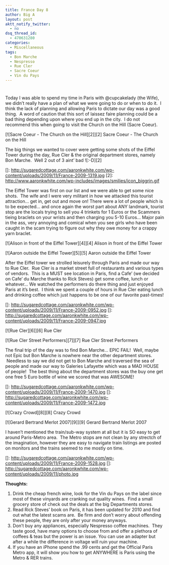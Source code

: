 ```yaml
---
title: France Day 8
author: Big A
layout: post
aktt_notify_twitter:
  - no
dsq_thread_id:
  - 470631280
categories:
  - Miscellaneous
tags:
  - Bon Marche
  - Nespresso
  - Rue Cler
  - Sacre Coeur
  - Vin du Pays
---
```

# 

Today I was able to spend my time in Paris with @cupcakelady (the Wife), we didn’t really have a plan of what we were going to do or when to do it.  I think the lack of planning and allowing Paris to dictate our day was a good thing.  A word of caution that this sort of laissez faire planning could be a bad thing depending upon where you end up in the city.  I do not recommend this when going to visit the Church on the Hill (Sacre Coeur).

[![Sacre Coeur - The Church on the Hill][2]][2]
Sacre Coeur - The Church on the Hill

The big things we wanted to cover were getting some shots of the Eiffel Tower during the day, Rue Cler & the original department stores, namely Bon Marche.  Well 2 out of 3 aint’ bad ![:-D][2] 

 []: http://sugaredcottage.com/aaronkwhite.com/wp-content/uploads/2009/11/France-2009-1319.jpg
 [2]: http://www.aaronkwhite.com/wp-includes/images/smilies/icon_biggrin.gif

The Eiffel Tower was first on our list and we were able to get some nice shots.  The wife and I were very militant in how we attacked this tourist attraction… get in, get out and move on! There were a lot of people which is to be expected… and once again the worst part about ANY landmark, tourist stop are the locals trying to sell you 4 trinkets for 1 Euros or the Scammers tieing braclets on your wrists and then charging you 5-10 Euros… Major pain in the ass, very annoying and comical when you see girls who have been caught in the scam trying to figure out why they owe money for a crappy yarn braclet.

[![Alison in front of the Eiffel Tower][4]][4]
Alison in front of the Eiffel Tower

[![Aaron outside the Eiffel Tower][5]][5]
Aaron outside the Eiffel Tower

After the Eiffel tower we strolled leisurely through Paris and made our way to Rue Cler.  Rue Cler is a market street full of restaurants and various types of vendors.  This is a MUST see location in Paris, find a Cafe’ (we decided on Cafe’ du Marche thanks to Rick Steves) get some coffee, lunch or whatever… We watched the performers do there thing and just enjoyed Paris at it’s best.  I think we spent a couple of hours in Rue Cler eating lunch and drinking coffee which just happens to be one of our favorite past-times!

 []: http://sugaredcottage.com/aaronkwhite.com/wp-content/uploads/2009/11/France-2009-0952.jpg
 []: http://sugaredcottage.com/aaronkwhite.com/wp-content/uploads/2009/11/France-2009-0947.jpg

[![Rue Cler][6]][6]
Rue Cler

[![Rue Cler Street Performers][7]][7]
Rue Cler Street Performers

The final trip of the day was to find Bon Marche… EPIC FAIL!  Well, maybe not Epic but Bon Marche is nowhere near the other department stores.  Needless to say we did not get to Bon Marche and traversed the sea of people and made our way to Galeries Lafayette which was a MAD HOUSE of people!  The best thing about the department stores was the buy one get one free 5 Euro bottle of wine we scored that was AWESOME!

 []: http://sugaredcottage.com/aaronkwhite.com/wp-content/uploads/2009/11/France-2009-1470.jpg
 []: http://sugaredcottage.com/aaronkwhite.com/wp-content/uploads/2009/11/France-2009-1472.jpg

[![Crazy Crowd][8]][8]
Crazy Crowd

[![Gerard Bertrand Merlot 2007][9]][9]
Gerard Bertrand Merlot 2007

I haven’t mentioned the train/sub-way system at all but it is SO easy to get around Paris-Metro area.  The Metro stops are not clean by any strectch of the imagination, however they are easy to navigate train listings are posted on monitors and the trains seemed to me mostly on time.

 []: http://sugaredcottage.com/aaronkwhite.com/wp-content/uploads/2009/11/France-2009-1528.jpg
 []: http://sugaredcottage.com/aaronkwhite.com/wp-content/uploads/2009/11/photo.jpg

**Thoughts:**

1.  Drink the cheap french wine, look for the Vin du Pays on the label since most of these vinyards are cranking out quality wines.  Find a small grocery store of check out the deals at the big Departments stores.
2.  Read Rick Steves’ book on Paris, it has been updated for 2010 and find out what the latest scams are.  Be firm and don’t worry about offending these people, they are only after your money anyways.
3.  Don’t buy any appliances, especially Nespresso coffee machines.  They taste good, have many options to choose from and offer a plethora of coffees & teas but the power is an issue. You can use an adapter but after a while the difference in voltage will ruin your machine.
4.  If you have an iPhone spend the .99 cents and get the Official Paris Metro app, it will show you how to get ANYWHERE is Paris using the Metro & RER trains.